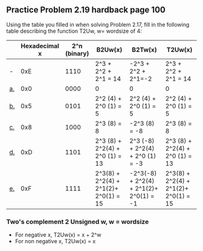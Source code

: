 ## Practice Problem 2.19 hardback page 100

Using the table you filled in when solving Problem 2.17, fill in the following table describing the function T2Uw, w= wordsize of 4:

|| Hexadecimal x| 2^n (binary) |B2Uw(x)|B2Tw(x)|T2Uw(x)
|---|---|---|---|---|---|
|-|0xE|1110|2^3 + 2^2 + 2^1 = 14|-2^3 + 2^2 + 2^1=-2|2^3 + 2^2 + 2^1 = 14|
|[a.](#a)|0x0|0000|0|0|0|
|[b.](#b.)|0x5|0101|2^2 (4) + 2^0 (1) = 5|2^2 (4) + 2^0 (1) = 5|2^2 (4) + 2^0 (1) = 5|
|[c.](#c.)|0x8|1000|2^3 (8) = 8|-2^3 (8) = -8|2^3 (8) = 8|
|[d.](#d.)|0xD|1101|2^3 (8) + 2^2(4) + 2^0 (1) = 13|2^3 (-8) + 2^2(4) + 2^0 (1) = -3 |2^3 (8) + 2^2(4) + 2^0 (1) = 13|
|[e.](#e.)|0xF|1111|2^3(8) + 2^2(4) + 2^1(2)+ 2^0(1) = 15|-2^3(-8) + 2^2(4) + 2^1(2)+ 2^0(1) = -1|2^3(8) + 2^2(4) + 2^1(2)+ 2^0(1) = 15|

### Two's complement 2 Unsigned w, w = wordsize
- For negative x, T2Uw(x) = x + 2^w
- For non negative x, T2Uw(x) = x